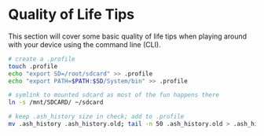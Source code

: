 # Quality of Life Tips

This section will cover some basic quality of life tips when playing around
with your device using the command line (CLI).

```sh
# create a .profile
touch .profile
echo "export SD=/root/sdcard" >> .profile
echo "export PATH=$PATH:$SD/System/bin" >> .profile

# symlink to mounted sdcard as most of the fun happens there
ln -s /mnt/SDCARD/ ~/sdcard

# keep .ash_history size in check; add to .profile
mv .ash_history .ash_history.old; tail -n 50 .ash_history.old > .ash_history
```
